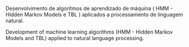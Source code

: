 Desenvolvimento de algoritmos de aprendizado de máquina ( HMM - Hidden Markov Models e TBL ) aplicados a processamento de linguagem natural.

Development of machine learning algorithms (HMM - Hidden Markov Models and TBL) applied to natural language processing.